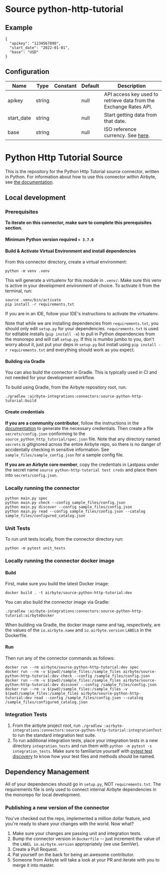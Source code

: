 # Source python-http-tutorial

## Example
```
{
  "apikey": "1234567890",
  "start_date": "2022-01-01",
  "base": "USD"
}
```

## Configuration
| Name | Type | Constant | Default | Description |
| --- | --- | --- | --- | --- |
|apikey |string||null|API access key used to retrieve data from the Exchange Rates API.|
|start_date |string||null|Start getting data from that date.|
|base |string||null|ISO reference currency. See <a href="https://www.ecb.europa.eu/stats/policy_and_exchange_rates/euro_reference_exchange_rates/html/index.en.html">here</a>.|

# Python Http Tutorial Source

This is the repository for the Python Http Tutorial source connector, written in Python.
For information about how to use this connector within Airbyte, see [the documentation](https://docs.airbyte.io/integrations/sources/python-http-tutorial).

## Local development

### Prerequisites
**To iterate on this connector, make sure to complete this prerequisites section.**

#### Minimum Python version required `= 3.7.0`

#### Build & Activate Virtual Environment and install dependencies
From this connector directory, create a virtual environment:
```
python -m venv .venv
```

This will generate a virtualenv for this module in `.venv/`. Make sure this venv is active in your
development environment of choice. To activate it from the terminal, run:
```
source .venv/bin/activate
pip install -r requirements.txt
```
If you are in an IDE, follow your IDE's instructions to activate the virtualenv.

Note that while we are installing dependencies from `requirements.txt`, you should only edit `setup.py` for your dependencies. `requirements.txt` is
used for editable installs (`pip install -e`) to pull in Python dependencies from the monorepo and will call `setup.py`.
If this is mumbo jumbo to you, don't worry about it, just put your deps in `setup.py` but install using `pip install -r requirements.txt` and everything
should work as you expect.

#### Building via Gradle
You can also build the connector in Gradle. This is typically used in CI and not needed for your development workflow.

To build using Gradle, from the Airbyte repository root, run:
```
./gradlew :airbyte-integrations:connectors:source-python-http-tutorial:build
```

#### Create credentials
**If you are a community contributor**, follow the instructions in the [documentation](https://docs.airbyte.io/integrations/sources/python-http-tutorial)
to generate the necessary credentials. Then create a file `secrets/config.json` conforming to the `source_python_http_tutorial/spec.json` file.
Note that any directory named `secrets` is gitignored across the entire Airbyte repo, so there is no danger of accidentally checking in sensitive information.
See `sample_files/sample_config.json` for a sample config file.

**If you are an Airbyte core member**, copy the credentials in Lastpass under the secret name `source python-http-tutorial test creds`
and place them into `secrets/config.json`.


### Locally running the connector
```
python main.py spec
python main.py check --config sample_files/config.json
python main.py discover --config sample_files/config.json
python main.py read --config sample_files/config.json --catalog sample_files/configured_catalog.json
```

### Unit Tests
To run unit tests locally, from the connector directory run:
```
python -m pytest unit_tests
```

### Locally running the connector docker image

#### Build
First, make sure you build the latest Docker image:
```
docker build . -t airbyte/source-python-http-tutorial:dev
```

You can also build the connector image via Gradle:
```
./gradlew :airbyte-integrations:connectors:source-python-http-tutorial:airbyteDocker
```
When building via Gradle, the docker image name and tag, respectively, are the values of the `io.airbyte.name` and `io.airbyte.version` `LABEL`s in
the Dockerfile.

#### Run
Then run any of the connector commands as follows:
```
docker run --rm airbyte/source-python-http-tutorial:dev spec
docker run --rm -v $(pwd)/sample_files:/sample_files airbyte/source-python-http-tutorial:dev check --config /sample_files/config.json
docker run --rm -v $(pwd)/sample_files:/sample_files airbyte/source-python-http-tutorial:dev discover --config /sample_files/config.json
docker run --rm -v $(pwd)/sample_files:/sample_files -v $(pwd)/sample_files:/sample_files airbyte/source-python-http-tutorial:dev read --config /sample_files/config.json --catalog /sample_files/configured_catalog.json
```

### Integration Tests
1. From the airbyte project root, run `./gradlew :airbyte-integrations:connectors:source-python-http-tutorial:integrationTest` to run the standard integration test suite.
1. To run additional integration tests, place your integration tests in a new directory `integration_tests` and run them with `python -m pytest -s integration_tests`.
   Make sure to familiarize yourself with [pytest test discovery](https://docs.pytest.org/en/latest/goodpractices.html#test-discovery) to know how your test files and methods should be named.

## Dependency Management
All of your dependencies should go in `setup.py`, NOT `requirements.txt`. The requirements file is only used to connect internal Airbyte dependencies in the monorepo for local development.

### Publishing a new version of the connector
You've checked out the repo, implemented a million dollar feature, and you're ready to share your changes with the world. Now what?
1. Make sure your changes are passing unit and integration tests.
1. Bump the connector version in `Dockerfile` -- just increment the value of the `LABEL io.airbyte.version` appropriately (we use SemVer).
1. Create a Pull Request.
1. Pat yourself on the back for being an awesome contributor.
1. Someone from Airbyte will take a look at your PR and iterate with you to merge it into master.
